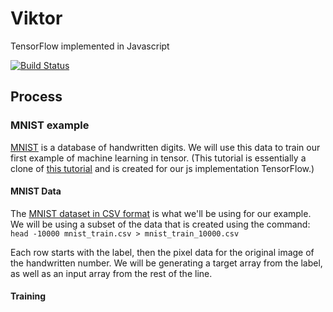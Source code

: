 # Viktor
TensorFlow implemented in Javascript

[![Build Status](https://travis-ci.org/fongelias/tensor.svg?branch=master)](https://travis-ci.org/fongelias/tensor)

## Process
### MNIST example
[MNIST](http://yann.lecun.com/exdb/mnist/) is a database of handwritten digits. We will use this data to train our first example of machine learning in tensor. (This tutorial is essentially a clone of [this tutorial](https://www.tensorflow.org/get_started/mnist/beginners) and is created for our js implementation TensorFlow.)

#### MNIST Data
The [MNIST dataset in CSV format](https://pjreddie.com/projects/mnist-in-csv/) is what we'll be using for our example. We will be using a subset of the data that is created using the command:
`head -10000 mnist_train.csv > mnist_train_10000.csv`

Each row starts with the label, then the pixel data for the original image of the handwritten number. We will be generating a target array from the label, as well as an input array from the rest of the line.

#### Training

